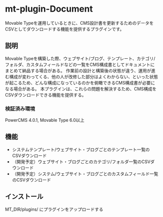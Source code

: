 mt-plugin-Document
===

Movable Typeを運用しているときに、CMS設計書を更新するためのデータをCSVとしてダウンロードする機能を提供するプラグインです。

## 説明
Movable Typeを構築した際、ウェブサイト/ブログ、テンプレート、カテゴリ/フォルダ、カスタムフィールドなどの一覧をCMS構成書としてドキュメントにまとめて納品する場合がある。
作業前の設計と構築後の状態が違う、運用が進む構成が変わってくる、他の人が改修した部分はよくわからない、といった状態が起こるため、どんな構成になっているのかを俯瞰できるCMS構成書が必要になる場合がある。
本プラグインは、これらの問題を解決するため、CMS構成をCSVダウンロードできる機能を提供する。
### 検証済み環境
PowerCMS 4.0.1, Movable Type 6.0以上

## 機能
- システムテンプレート/ウェブサイト・ブログごとのテンプレート一覧のCSVダウンロード
- （開発予定）ウェブサイト・ブログごとのカテゴリ/フォルダ一覧のCSVダウンロード
- （開発予定）システム/ウェブサイト・ブログごとのカスタムフィールド一覧のCSVダウンロード

## インストール
MT_DIR/plugins/ にプラグインをアップロードする


